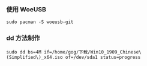 ### 使用 WoeUSB
```
sudo pacman -S woeusb-git 
```
### dd 方法制作
```
sudo dd bs=4M if=/home/gog/下载/Win10_1909_Chinese\(Simplified\)_x64.iso of=/dev/sda1 status=progress 
```
